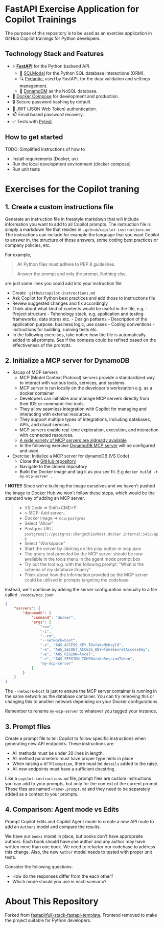 # FastAPI Exercise Application for Copilot Trainings
The purpose of this repository is to be used as an exercise application in GitHub Copilot trainings for Python developers.

## Technology Stack and Features

- ⚡ [**FastAPI**](https://fastapi.tiangolo.com) for the Python backend API.
    - 🧰 [SQLModel](https://sqlmodel.tiangolo.com) for the Python SQL database interactions (ORM).
    - 🔍 [Pydantic](https://docs.pydantic.dev), used by FastAPI, for the data validation and settings management.
    - 💾 [DynamoDM](https://aws.amazon.com/dynamodb/) as the NoSQL database.
- 🐋 [Docker Compose](https://www.docker.com) for development and production.
- 🔒 Secure password hashing by default.
- 🔑 JWT (JSON Web Token) authentication.
- 📫 Email based password recovery.
- ✅ Tests with [Pytest](https://pytest.org).

## How to get started
TODO: Simplified instructions of how to
- Install requirements (Docker, uv)
- Run the local development environment (docker compose)
- Run unit tests

# Exercises for the Copilot traning

## 1. Create a custom instructions file

Generate an instruction file in freestyle markdown that will include information you want to add to all Copilot prompts.
The instruction file is simply a markdown file that resides in `.github/copilot-instructions.md`. The instructions can
include for example the language that you want Copilot to answer in, the structure of those answers, some coding best
practices or company policies, etc.

For example,

> All Python files must adhere to PEP 8 guidelines.
>
> Answer the prompt and only the prompt. Nothing else.

are just some lines you could add into your instruction file

- Create `.github/copilot-instructions.md`
- Ask Copilot for Python best practices and add those to instructions file
- Review suggested changes and fix accordingly
- Think about what kind of contents would be useful in the file, e.g.
      - Project structure
      - Tehcnology stack, e.g. application and testing frameworks, data stores etc.
      - Design patterns
      - Description of the application purpose, business logic, use cases
      - Coding conventions
      - Instructions for building, running tests etc.
- In the following exercises, take notice how the file is automatically added to all prompts. See if the contests could be refined based on the effectiveness of the prompts.

## 2. Initialize a MCP server for DynamoDB

- Racap of MCP servers
    - MCP (Model Context Protocol) servers provide a standardized way to interact with various tools, services, and systems.
    - MCP server is run locally on the developer's workstation e.g. as a docker container
    - Developers can initialize and manage MCP servers directly from their IDE or command-line tools.
    - They allow seamless integration with Copilot for managing and interacting with external resources.
    - They support multiple types of integrations, including databases, APIs, and cloud services.
    - MCP servers enable real-time exploration, execution, and interaction with connected resources.
    -  [A wide variety of MCP servers are aldready available](https://mcp.so/)
    - In the following exercise [DynamoDB MCP server](https://github.com/imankamyabi/dynamodb-mcp-server) will be configured and used
- Exercise: Initialize a MCP server for dynamoDB (VS Code)
    - Clone the [GitHub repository](https://github.com/imankamyabi/dynamodb-mcp-server)
    - Navigate to the cloned repository
    - Build the Docker image and tag it as you see fit. E.g `docker build -t my-mcp-server .`

:exclamation: **NOTE!!** Since we're building the image ourselves and we haven't
pushed the image to Docker Hub we won't follow these steps, which would be the
standard way of adding an MCP server.

> - VS Code => Shift+CMD+P
> - \> MCP: Add server...
> - Docker image => `mcp/postgres`
> - Select "Allow"
> - Postgres URL: `postgresql://postgres:changethis@host.docker.internal:5432/app`
> - Select "Workspace"
> - Start the server by clicking on the play button in mcp.json
> - The query tool provided by the MCP server should be now available in the tools menu in the agent mode prompt box
> - Try out the tool e.g. with the following prompt: "What is the schema of my database #query"
> - Think about how the information provided by the MCP server could be utilised in prompts targeting the codebase

Instead, we'll continue by adding the server configuration manually to a file
called `.vscode/mcp.json`

```json
{
    "servers": {
        "dynamodb": {
            "command": "docker",
            "args": [
                "run",
                "-i",
                "--rm",
                "--network=host",
                "-e", "AWS_ACCESS_KEY_ID=fakeMyKeyId",
                "-e", "AWS_SECRET_ACCESS_KEY=fakeSecretAccessKey",
                "-e", "AWS_REGION=local",
                "-e", "AWS_SESSION_TOKEN=fakeSessionToken",
                "my-mcp-server"
            ]
        }
    }
}
```

The `--network=host` is just to ensure the MCP server container is running in the same
network as the database container. You can try removing this or changing this to
another network depending on your Docker configurations.

Remember to rename `my-mcp-server` to whatever you tagged your instance.

## 3. Prompt files

Create a prompt file to tell Copilot to follow specific instructions when generating new API endpoints. These instructions are:

- All methods must be under 30 lines in length.
- All method parameters must have proper type hints in place
- When raising a `HTTPException`, there must be `details` added to the raise.
- All new endpoints must have a sufficient docstring.

Like a `copilot-instructions.md` file, prompt files are custom instructions you can add to your prompts, but only for the
context of the current prompt. These files are named `<name>.prompt.md` and they need to be separately added as a context
to your prompts.

## 4. Comparison: Agent mode vs Edits

Prompt Copilot Edits and Copilot Agent mode to create a new API route to add an `Authors` model and compare the results.

We have our `books` model in place, but books don't have appropraite authors. Each book should have one author and any author may
have written more than one book. We need to refactor our codebase to address this change. Also, the new `Author` model needs to
tested with proper unit tests.

Consider the following questions:

- How do the responses differ from the each other?
- Which mode should you use in each scenario?

# About This Repository
Forked from [fastapi/full-stack-fastapi-template](https://github.com/fastapi/full-stack-fastapi-template). Frontend removed to make the project suitable for Python developers.
